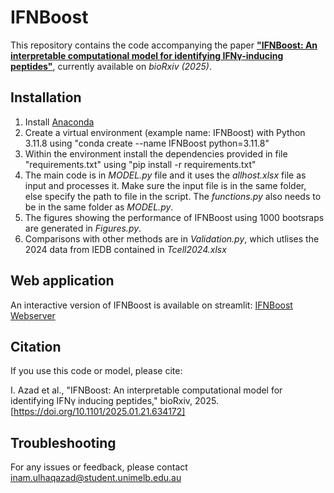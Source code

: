 # IFNBoost

This repository contains the code accompanying the paper [**"IFNBoost: An interpretable computational model for identifying IFNγ-inducing peptides"**](https://www.biorxiv.org/content/10.1101/2025.01.21.634172v1), currently available on *bioRxiv (2025)*.

## Installation

1. Install [Anaconda](https://www.anaconda.com/products/distribution)
2. Create a virtual environment (example name: IFNBoost) with Python 3.11.8 using "conda create --name IFNBoost python=3.11.8"
3. Within the environment install the dependencies provided in file "requirements.txt" using "pip install -r requirements.txt"
4. The main code is in *MODEL.py* file and it uses the *allhost.xlsx* file as input and processes it. Make sure the input file is in the same folder, else specify the path to file in the script. The *functions.py* also needs to be in the same folder as *MODEL.py*.
5. The figures showing the performance of IFNBoost using 1000 bootsraps are generated in *Figures.py*.
6. Comparisons with other methods are in *Validation.py*, which utlises the 2024 data from IEDB contained in *Tcell2024.xlsx* 

## Web application

An interactive version of IFNBoost is available on streamlit: [IFNBoost Webserver](ifnboost.streamlit.app)

## Citation

If you use this code or model, please cite:

I. Azad et al., "IFNBoost: An interpretable computational model for identifying IFNγ inducing peptides," bioRxiv, 2025.\
[https://doi.org/10.1101/2025.01.21.634172]

## Troubleshooting

For any issues or feedback, please contact inam.ulhaqazad@student.unimelb.edu.au
